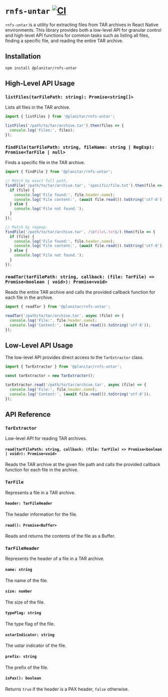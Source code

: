 # `rnfs-untar` [![CI](https://github.com/PlanitarInc/rnfs-untar/actions/workflows/node.js.yml/badge.svg)](https://github.com/PlanitarInc/rnfs-untar/actions/workflows/node.js.yml)

`rnfs-untar` is a utility for extracting files from TAR archives in React Native environments. This library provides both a low-level API for granular control and high-level API functions for common tasks such as listing all files, finding a specific file, and reading the entire TAR archive.

## Installation

```
npm install @planitar/rnfs-untar
```

## High-Level API Usage

### `listFiles(tarFilePath: string): Promise<string[]>`

Lists all files in the TAR archive.

```javascript
import { listFiles } from '@planitar/rnfs-untar';

listFiles('/path/to/tar/archive.tar').then(files => {
  console.log('Files:', files);
});
```

### `findFile(tarFilePath: string, fileName: string | RegExp): Promise<TarFile | null>`

Finds a specific file in the TAR archive.

```javascript
import { findFile } from '@planitar/rnfs-untar';

// Match by exact full path.
findFile('/path/to/tar/archive.tar', 'specific/file.txt').then(file => {
  if (file) {
    console.log('File found:', file.header.name);
    console.log('File content:', (await file.read()).toString('utf-8'));
  } else {
    console.log('File not found.');
  }
});

// Match by regexp.
findFile('/path/to/tar/archive.tar', /\bfile\.txt$/).then(file => {
  if (file) {
    console.log('File found:', file.header.name);
    console.log('File content:', (await file.read()).toString('utf-8'));
  } else {
    console.log('File not found.');
  }
});
```

### `readTar(tarFilePath: string, callback: (file: TarFile) => Promise<boolean | void>): Promise<void>`

Reads the entire TAR archive and calls the provided callback function for each file in the archive.

```javascript
import { readTar } from '@planitar/rnfs-untar';

readTar('/path/to/tar/archive.tar', async (file) => {
  console.log('File:', file.header.name);
  console.log('Content:', (await file.read()).toString('utf-8'));
});
```

## Low-Level API Usage

The low-level API provides direct access to the `TarExtractor` class.

```javascript
import { TarExtractor } from '@planitar/rnfs-untar';

const tarExtractor = new TarExtractor();

tarExtractor.read('/path/to/tar/archive.tar', async (file) => {
  console.log('File:', file.header.name);
  console.log('Content:', (await file.read()).toString('utf-8'));
});
```

## API Reference

### `TarExtractor`

Low-level API for reading TAR archives.

#### `read(tarFilePath: string, callback: (file: TarFile) => Promise<boolean | void>): Promise<void>`

Reads the TAR archive at the given file path and calls the provided callback function for each file in the archive.

### `TarFile`

Represents a file in a TAR archive.

#### `header: TarFileHeader`

The header information for the file.

#### `read(): Promise<Buffer>`

Reads and returns the contents of the file as a Buffer.

### `TarFileHeader`

Represents the header of a file in a TAR archive.

#### `name: string`

The name of the file.

#### `size: number`

The size of the file.

#### `typeFlag: string`

The type flag of the file.

#### `ustarIndicator: string`

The ustar indicator of the file.

#### `prefix: string`

The prefix of the file.

#### `isPax(): boolean`

Returns `true` if the header is a PAX header, `false` otherwise.
